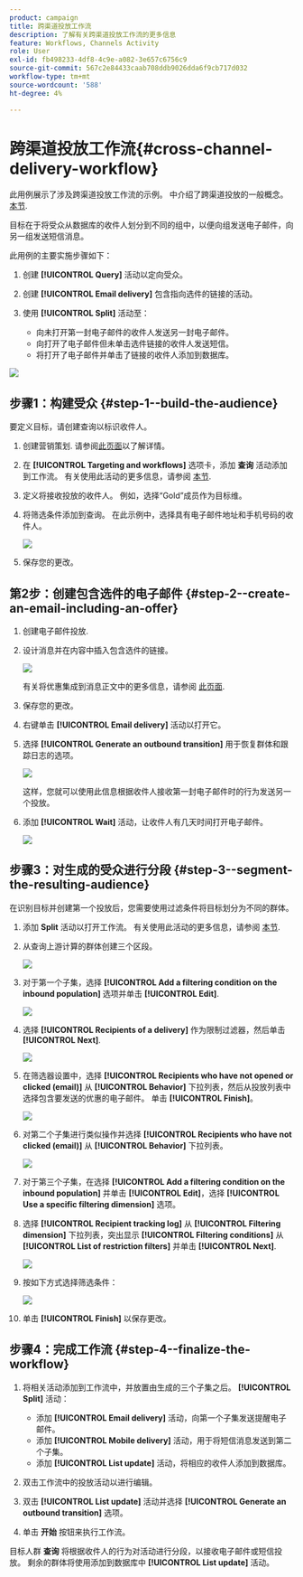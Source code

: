 ```yaml
---
product: campaign
title: 跨渠道投放工作流
description: 了解有关跨渠道投放工作流的更多信息
feature: Workflows, Channels Activity
role: User
exl-id: fb498233-4df8-4c9e-a082-3e657c6756c9
source-git-commit: 567c2e84433caab708ddb9026dda6f9cb717d032
workflow-type: tm+mt
source-wordcount: '588'
ht-degree: 4%

---
```


# 跨渠道投放工作流{#cross-channel-delivery-workflow}

此用例展示了涉及跨渠道投放工作流的示例。 中介绍了跨渠道投放的一般概念。 [本节](cross-channel-deliveries.md).

目标在于将受众从数据库的收件人划分到不同的组中，以便向组发送电子邮件，向另一组发送短信消息。

此用例的主要实施步骤如下：

1. 创建 **[!UICONTROL Query]** 活动以定向受众。
1. 创建 **[!UICONTROL Email delivery]** 包含指向选件的链接的活动。
1. 使用 **[!UICONTROL Split]** 活动至：

   * 向未打开第一封电子邮件的收件人发送另一封电子邮件。
   * 向打开了电子邮件但未单击选件链接的收件人发送短信。
   * 将打开了电子邮件并单击了链接的收件人添加到数据库。

![](assets/wkf_cross-channel_7.png)

## 步骤1：构建受众 {#step-1--build-the-audience}

要定义目标，请创建查询以标识收件人。

1. 创建营销策划. 请参阅[此页面](../campaigns/marketing-campaign-create.md)以了解详情。
1. 在 **[!UICONTROL Targeting and workflows]** 选项卡，添加 **查询** 活动添加到工作流。 有关使用此活动的更多信息，请参阅 [本节](query.md).
1. 定义将接收投放的收件人。 例如，选择“Gold”成员作为目标维。
1. 将筛选条件添加到查询。 在此示例中，选择具有电子邮件地址和手机号码的收件人。

   ![](assets/wkf_cross-channel_3.png)

1. 保存您的更改。

## 第2步：创建包含选件的电子邮件 {#step-2--create-an-email-including-an-offer}

1. 创建电子邮件投放.
1. 设计消息并在内容中插入包含选件的链接。

   ![](assets/wkf_cross-channel_1.png)

   有关将优惠集成到消息正文中的更多信息，请参阅 [此页面](../../v8/send/email.md).

1. 保存您的更改。
1. 右键单击 **[!UICONTROL Email delivery]** 活动以打开它。
1. 选择 **[!UICONTROL Generate an outbound transition]** 用于恢复群体和跟踪日志的选项。

   ![](assets/wkf_cross-channel_2.png)

   这样，您就可以使用此信息根据收件人接收第一封电子邮件时的行为发送另一个投放。

1. 添加 **[!UICONTROL Wait]** 活动，让收件人有几天时间打开电子邮件。

   ![](assets/wkf_cross-channel_4.png)

## 步骤3：对生成的受众进行分段 {#step-3--segment-the-resulting-audience}

在识别目标并创建第一个投放后，您需要使用过滤条件将目标划分为不同的群体。

1. 添加 **Split** 活动以打开工作流。 有关使用此活动的更多信息，请参阅 [本节](split.md).
1. 从查询上游计算的群体创建三个区段。

   ![](assets/wkf_cross-channel_6.png)

1. 对于第一个子集，选择 **[!UICONTROL Add a filtering condition on the inbound population]** 选项并单击 **[!UICONTROL Edit]**.

   ![](assets/wkf_cross-channel_8.png)

1. 选择 **[!UICONTROL Recipients of a delivery]** 作为限制过滤器，然后单击 **[!UICONTROL Next]**.

   ![](assets/wkf_cross-channel_9.png)

1. 在筛选器设置中，选择 **[!UICONTROL Recipients who have not opened or clicked (email)]** 从 **[!UICONTROL Behavior]** 下拉列表，然后从投放列表中选择包含要发送的优惠的电子邮件。 单击 **[!UICONTROL Finish]**。

   ![](assets/wkf_cross-channel_10.png)

1. 对第二个子集进行类似操作并选择 **[!UICONTROL Recipients who have not clicked (email)]** 从 **[!UICONTROL Behavior]** 下拉列表。

   ![](assets/wkf_cross-channel_11.png)

1. 对于第三个子集，在选择 **[!UICONTROL Add a filtering condition on the inbound population]** 并单击 **[!UICONTROL Edit]**，选择 **[!UICONTROL Use a specific filtering dimension]** 选项。
1. 选择 **[!UICONTROL Recipient tracking log]** 从 **[!UICONTROL Filtering dimension]** 下拉列表，突出显示 **[!UICONTROL Filtering conditions]** 从 **[!UICONTROL List of restriction filters]** 并单击 **[!UICONTROL Next]**.

   ![](assets/wkf_cross-channel_12.png)

1. 按如下方式选择筛选条件：

   ![](assets/wkf_cross-channel_13.png)

1. 单击 **[!UICONTROL Finish]** 以保存更改。

## 步骤4：完成工作流 {#step-4--finalize-the-workflow}

1. 将相关活动添加到工作流中，并放置由生成的三个子集之后。 **[!UICONTROL Split]** 活动：

   * 添加 **[!UICONTROL Email delivery]** 活动，向第一个子集发送提醒电子邮件。
   * 添加 **[!UICONTROL Mobile delivery]** 活动，用于将短信消息发送到第二个子集。
   * 添加 **[!UICONTROL List update]** 活动，将相应的收件人添加到数据库。

1. 双击工作流中的投放活动以进行编辑。
1. 双击 **[!UICONTROL List update]** 活动并选择 **[!UICONTROL Generate an outbound transition]** 选项。
1. 单击 **开始** 按钮来执行工作流。

目标人群 **查询** 将根据收件人的行为对活动进行分段，以接收电子邮件或短信投放。 剩余的群体将使用添加到数据库中 **[!UICONTROL List update]** 活动。
